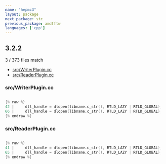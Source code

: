 ```yaml
---
name: "hepmc3"
layout: package
next_package: stc
previous_package: amdfftw
languages: ['cpp']
---
```

## 3.2.2
3 / 373 files match

 - [src/WriterPlugin.cc](#srcwriterplugincc)
 - [src/ReaderPlugin.cc](#srcreaderplugincc)

### src/WriterPlugin.cc

```cpp

{% raw %}
42 |     dll_handle = dlopen(libname.c_str(), RTLD_LAZY | RTLD_GLOBAL);
66 |     dll_handle = dlopen(libname.c_str(), RTLD_LAZY | RTLD_GLOBAL);
{% endraw %}

```
### src/ReaderPlugin.cc

```cpp

{% raw %}
41 |     dll_handle = dlopen(libname.c_str(), RTLD_LAZY | RTLD_GLOBAL);
65 |     dll_handle = dlopen(libname.c_str(), RTLD_LAZY | RTLD_GLOBAL);
{% endraw %}

```